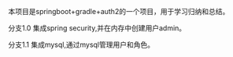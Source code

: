 本项目是springboot+gradle+auth2的一个项目，用于学习归纳和总结。

分支1.0 集成spring security,并在内存中创建用户admin。

分支1.1 集成mysql,通过mysql管理用户和角色。

